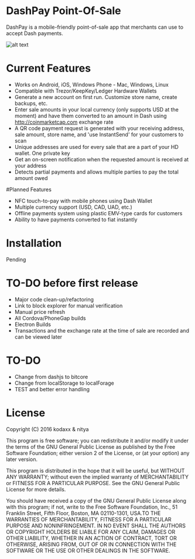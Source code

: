 # DashPay Point-Of-Sale

DashPay is a mobile-friendly point-of-sale app that merchants can use to accept Dash payments.

![alt text](https://github.com//kodaxx/dashpayPOS/raw/master/www/img/dashpayterminal.png "DashPay Terminal Mockup")

# Current Features

* Works on Android, iOS, Windows Phone - Mac, Windows, Linux
* Compatible with Trezor/KeepKey/Ledger Hardware Wallets
* Generate a new account on first run. Customize store name, create backups, etc.
* Enter sale amounts in your local currency (only supports USD at the moment) and have them converted to an amount in Dash using http://coinmarketcap.com exchange rate
* A QR code payment request is generated with your receiving address, sale amount, store name, and 'use InstantSend' for your customers to scan
* Unique addresses are used for every sale that are a part of your HD wallet. One private key
* Get an on-screen notification when the requested amount is received at your address
* Detects partial payments and allows multiple parties to pay the total amount owed

#Planned Features

* NFC touch-to-pay with mobile phones using Dash Wallet
* Multiple currency support (USD, CAD, UAD, etc.)
* Offline payments system using plastic EMV-type cards for customers
* Ability to have payments converted to fiat instantly

# Installation

Pending

# TO-DO before first release

* Major code clean-up/refactoring
* Link to block explorer for manual verification
* Manual price refresh
* All Cordova/PhoneGap builds
* Electron Builds
* Transactions and the exchange rate at the time of sale are recorded and can be viewed later

# TO-DO

* Change from dashjs to bitcore
* Change from localStorage to localForage
* TEST and better error handling

# License

Copyright (C) 2016 kodaxx & nitya

This program is free software; you can redistribute it and/or
modify it under the terms of the GNU General Public License
as published by the Free Software Foundation; either version 2
of the License, or (at your option) any later version.

This program is distributed in the hope that it will be useful,
but WITHOUT ANY WARRANTY; without even the implied warranty of
MERCHANTABILITY or FITNESS FOR A PARTICULAR PURPOSE.  See the
GNU General Public License for more details.

You should have received a copy of the GNU General Public License
along with this program; if not, write to the Free Software
Foundation, Inc., 51 Franklin Street, Fifth Floor, Boston, MA  02110-1301, USA.TO THE WARRANTIES OF MERCHANTABILITY, FITNESS FOR A PARTICULAR PURPOSE AND NONINFRINGEMENT. IN NO EVENT SHALL THE AUTHORS OR COPYRIGHT HOLDERS BE LIABLE FOR ANY CLAIM, DAMAGES OR OTHER LIABILITY, WHETHER IN AN ACTION OF CONTRACT, TORT OR OTHERWISE, ARISING FROM, OUT OF OR IN CONNECTION WITH THE SOFTWARE OR THE USE OR OTHER DEALINGS IN THE SOFTWARE.
